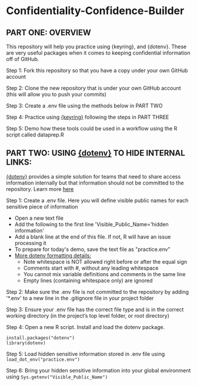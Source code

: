 # Confidentiality-Confidence-Builder

## PART ONE: OVERVIEW

This repository will help you practice using {keyring}, and {dotenv}. These are very useful packages when it comes to keeping confidential information off of GitHub.

Step 1: Fork this repository so that you have a copy under your own GitHub account

Step 2: Clone the new repository that is under your own GitHub account (this will allow you to push your commits)

Step 3: Create a .env file using the methods below in PART TWO

Step 4: Practice using [{keyring}]() following the steps in PART THREE

Step 5: Demo how these tools could be used in a workflow using the R script called dataprep.R

## PART TWO: USING [{dotenv}](https://github.com/gaborcsardi/dotenv) TO HIDE INTERNAL LINKS:

[{dotenv}](https://github.com/gaborcsardi/dotenv) provides a simple solution for teams that need to share access information internally but that information should not be committed to the repository. Learn more [here](https://towardsdatascience.com/using-dotenv-to-hide-sensitive-information-in-r-8b878fa72020)

Step 1: Create a .env file. Here you will define visible public names for each sensitive piece of information

- Open a new text file
- Add the following to the first line 'Visible_Public_Name='hidden information'
- Add a blank line at the end of this file. If not, R will have an issue processing it
- To prepare for today's demo, save the text file as "practice.env"
- [More dotenv formatting details:](https://github.com/gaborcsardi/dotenv/blob/x/README.md)
    - Note whitespace is NOT allowed right before or after the equal sign
    - Comments start with #, without any leading whitespace
    - You cannot mix variable definitions and comments in the same line
    - Empty lines (containing whitespace only) are ignored

Step 2: Make sure the .env file is not committed to the repository by adding '*.env' to a new line in the .gitignore file in your project folder

Step 3: Ensure your .env file has the correct file type and is in the correct working directory (in the project’s top level folder, or root directory)

Step 4: Open a new R script. Install and load the dotenv package. 
```
install.packages("dotenv")
library(dotenv)
```

Step 5: Load hidden sensitive information stored in .env file using `load_dot_env("practice.env")`

Step 6: Bring your hidden sensitive information into your global environment using `Sys.getenv("Visible_Public_Name")`
